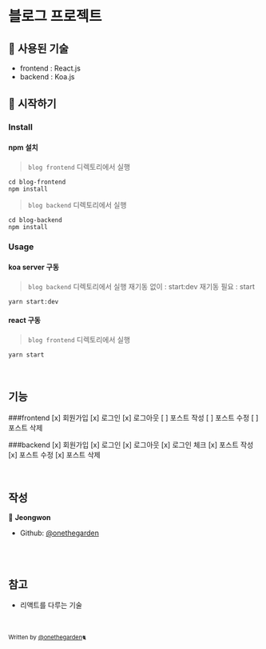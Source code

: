 # 블로그 프로젝트


## 🔧 사용된 기술 
- frontend : React.js
- backend : Koa.js


## 🚀 시작하기

### Install
#### npm 설치
> `blog frontend` 디렉토리에서 실행
```
cd blog-frontend
npm install
```

> `blog backend` 디렉토리에서 실행
```
cd blog-backend
npm install
```

### Usage

#### koa server 구동

> `blog backend` 디렉토리에서 실행
재기동 없이 : start:dev
재기동 필요 : start
```
yarn start:dev
```
#### react 구동
> `blog frontend` 디렉토리에서 실행
```
yarn start
```

<br>

## 기능

###frontend
 [x] 회원가입
 [x] 로그인 
 [x] 로그아웃
 [ ] 포스트 작성
 [ ] 포스트 수정
 [ ] 포스트 삭제
 
###backend
 [x] 회원가입
 [x] 로그인
 [x] 로그아웃
 [x] 로그인 체크
 [x] 포스트 작성
 [x] 포스트 수정
 [x] 포스트 삭제

<br/>

## 작성

👤 **Jeongwon**
- Github: [@onethegarden](https://github.com/onethegarden)



<br/>
<br/>

## 참고 
- 리액트를 다루는 기술
<br/>
<br/>
<sub>Written by <a href="https://github.com/onethegarden">@onethegarden</a><small>🐈</small></sub>

